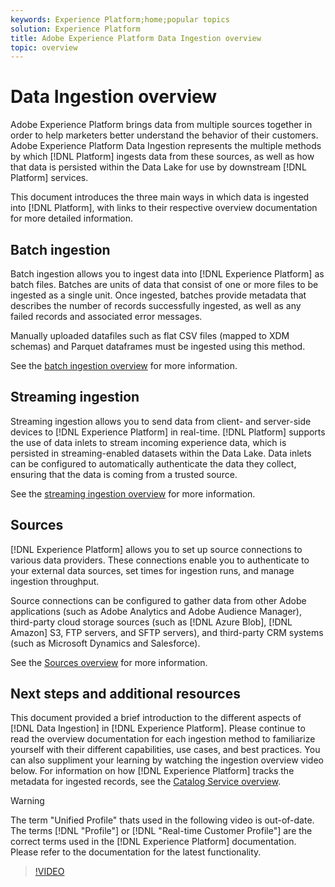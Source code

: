 ```yaml
---
keywords: Experience Platform;home;popular topics
solution: Experience Platform
title: Adobe Experience Platform Data Ingestion overview
topic: overview
---
```


# Data Ingestion overview

Adobe Experience Platform brings data from multiple sources together in order to help marketers better understand the behavior of their customers. Adobe Experience Platform Data Ingestion represents the multiple methods by which [!DNL Platform] ingests data from these sources, as well as how that data is persisted within the Data Lake for use by downstream [!DNL Platform] services.

This document introduces the three main ways in which data is ingested into [!DNL Platform], with links to their respective overview documentation for more detailed information.

## Batch ingestion

Batch ingestion allows you to ingest data into [!DNL Experience Platform] as batch files. Batches are units of data that consist of one or more files to be ingested as a single unit. Once ingested, batches provide metadata that describes the number of records successfully ingested, as well as any failed records and associated error messages.

Manually uploaded datafiles such as flat CSV files (mapped to XDM schemas) and Parquet dataframes must be ingested using this method.

See the [batch ingestion overview](./batch-ingestion/overview.md) for more information.

## Streaming ingestion

Streaming ingestion allows you to send data from client- and server-side devices to [!DNL Experience Platform] in real-time. [!DNL Platform] supports the use of data inlets to stream incoming experience data, which is persisted in streaming-enabled datasets within the Data Lake. Data inlets can be configured to automatically authenticate the data they collect, ensuring that the data is coming from a trusted source. 

See the [streaming ingestion overview](./streaming-ingestion/overview.md) for more information.

## Sources

[!DNL Experience Platform] allows you to set up source connections to various data providers. These connections enable you to authenticate to your external data sources, set times for ingestion runs, and manage ingestion throughput. 

Source connections can be configured to gather data from other Adobe applications (such as Adobe Analytics and Adobe Audience Manager), third-party cloud storage sources (such as [!DNL Azure Blob], [!DNL Amazon] S3, FTP servers, and SFTP servers), and third-party CRM systems (such as Microsoft Dynamics and Salesforce).

See the [Sources overview](../sources/home.md) for more information.

## Next steps and additional resources

This document provided a brief introduction to the different aspects of [!DNL Data Ingestion] in [!DNL Experience Platform]. Please continue to read the overview documentation for each ingestion method to familiarize yourself with their different capabilities, use cases, and best practices. You can also suppliment your learning by watching the ingestion overview video below. For information on how [!DNL Experience Platform] tracks the metadata for ingested records, see the [Catalog Service overview](../catalog/home.md).

>[!WARNING]
>
> The term "Unified Profile" thats used in the following video is out-of-date. The terms [!DNL "Profile"] or [!DNL "Real-time Customer Profile"] are the correct terms used in the [!DNL Experience Platform] documentation. Please refer to the documentation for the latest functionality.

>[!VIDEO](https://video.tv.adobe.com/v/27106?quality=12&learn=on)
